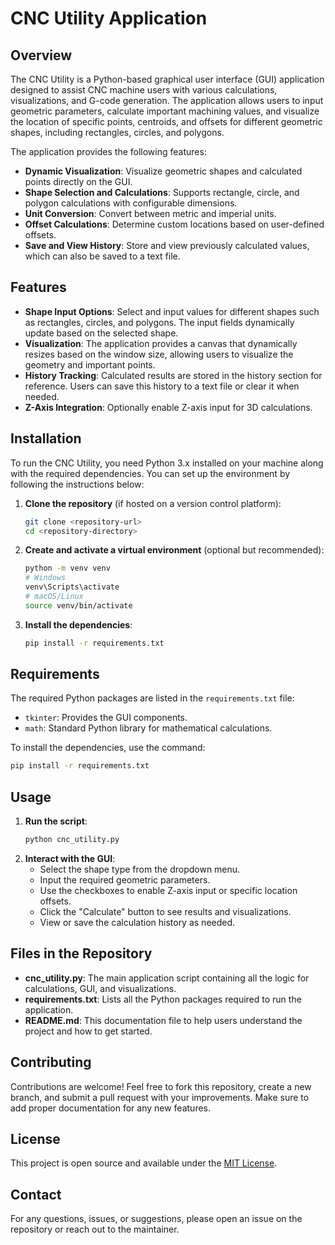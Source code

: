 # CNC Utility Application

## Overview
The CNC Utility is a Python-based graphical user interface (GUI) application designed to assist CNC machine users with various calculations, visualizations, and G-code generation. The application allows users to input geometric parameters, calculate important machining values, and visualize the location of specific points, centroids, and offsets for different geometric shapes, including rectangles, circles, and polygons.

The application provides the following features:
- **Dynamic Visualization**: Visualize geometric shapes and calculated points directly on the GUI.
- **Shape Selection and Calculations**: Supports rectangle, circle, and polygon calculations with configurable dimensions.
- **Unit Conversion**: Convert between metric and imperial units.
- **Offset Calculations**: Determine custom locations based on user-defined offsets.
- **Save and View History**: Store and view previously calculated values, which can also be saved to a text file.

## Features
- **Shape Input Options**: Select and input values for different shapes such as rectangles, circles, and polygons. The input fields dynamically update based on the selected shape.
- **Visualization**: The application provides a canvas that dynamically resizes based on the window size, allowing users to visualize the geometry and important points.
- **History Tracking**: Calculated results are stored in the history section for reference. Users can save this history to a text file or clear it when needed.
- **Z-Axis Integration**: Optionally enable Z-axis input for 3D calculations.

## Installation
To run the CNC Utility, you need Python 3.x installed on your machine along with the required dependencies. You can set up the environment by following the instructions below:

1. **Clone the repository** (if hosted on a version control platform):
   ```sh
   git clone <repository-url>
   cd <repository-directory>
   ```

2. **Create and activate a virtual environment** (optional but recommended):
   ```sh
   python -m venv venv
   # Windows
   venv\Scripts\activate
   # macOS/Linux
   source venv/bin/activate
   ```

3. **Install the dependencies**:
   ```sh
   pip install -r requirements.txt
   ```

## Requirements
The required Python packages are listed in the `requirements.txt` file:
- `tkinter`: Provides the GUI components.
- `math`: Standard Python library for mathematical calculations.

To install the dependencies, use the command:
```sh
pip install -r requirements.txt
```

## Usage
1. **Run the script**:
   ```sh
   python cnc_utility.py
   ```
2. **Interact with the GUI**:
   - Select the shape type from the dropdown menu.
   - Input the required geometric parameters.
   - Use the checkboxes to enable Z-axis input or specific location offsets.
   - Click the "Calculate" button to see results and visualizations.
   - View or save the calculation history as needed.

## Files in the Repository
- **cnc_utility.py**: The main application script containing all the logic for calculations, GUI, and visualizations.
- **requirements.txt**: Lists all the Python packages required to run the application.
- **README.md**: This documentation file to help users understand the project and how to get started.

## Contributing
Contributions are welcome! Feel free to fork this repository, create a new branch, and submit a pull request with your improvements. Make sure to add proper documentation for any new features.

## License
This project is open source and available under the [MIT License](LICENSE).

## Contact
For any questions, issues, or suggestions, please open an issue on the repository or reach out to the maintainer.

